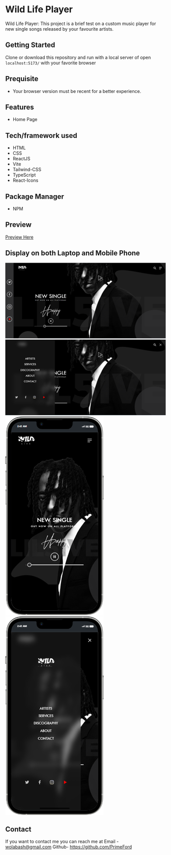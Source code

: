# Wild Life Player

Wild Life Player: This project is a brief test on a custom music player for new single songs released by your favourite artists.

## Getting Started

Clone or download this repository and run with a local server of open `localhost:5173/` with your favorite browser

## Prequisite

- Your browser version must be recent for a better experience.

## Features

- Home Page

## Tech/framework used

- HTML
- CSS
- ReactJS
- Vite
- Tailwind-CSS
- TypeScript
- React-Icons

## Package Manager
- NPM


## Preview

[Preview Here](https://wild-player.vercel.app/)

## Display on both Laptop and Mobile Phone
![screenshot](./public/images/snip.png)
![screenshot](./public/images/snip2.png)
![screenshot](./public/images/snip3.png)
![screenshot](./public/images/snip4.png)

## Contact

If you want to contact me you can reach me at
Email - wolabash@gmail.com 
Github- https://github.com/PrimeFord

